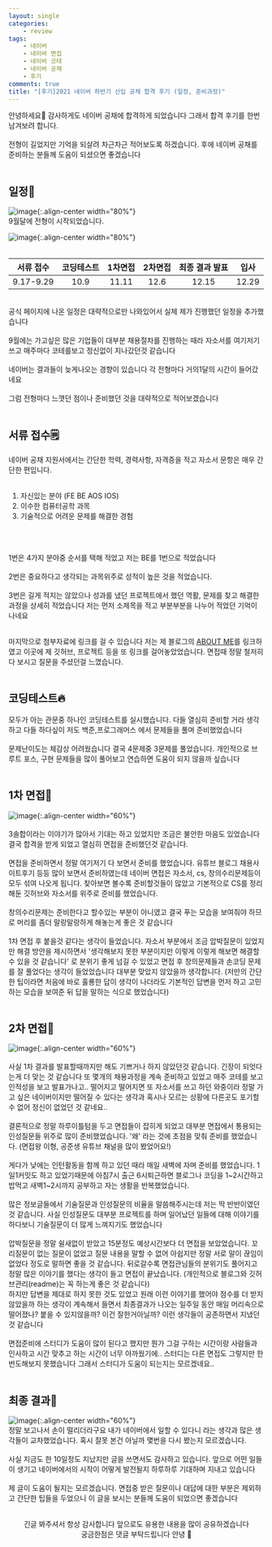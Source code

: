 ```yaml
---
layout: single
categories:
    - review
tags:
    - 네이버
    - 네이버 면접
    - 네이버 코테
    - 네이버 공채
    - 후기
comments: true
title: "[후기]2021 네이버 하반기 신입 공채 합격 후기 (일정, 준비과정)"
---
```


안녕하세요👋 감사하게도 네이버 공채에 합격하게 되었습니다 그래서 합격 후기를 한번 남겨보려 합니다.<br>
<br>
전형이 길었지만 기억을 되살려 차근차근 적어보도록 하겠습니다. 후에 네이버 공채를 준비하는 분들께 도움이 되셨으면 좋겠습니다<br>
<br>

## 일정📝
![image](/assets/images/1226_57/naver0.png){:.align-center width="80%"}<br>
9월달에 전형이 시작되었습니다.<br>

![image](/assets/images/1226_57/naver1.png){:.align-center width="80%"}<br>
<br>
<div align="center">
  <table>
    <thead>
      <tr>
      <th style="text-align: center">서류 접수</th>
      <th style="text-align: center">코딩테스트</th>
      <th style="text-align: center">1차면접</th>
      <th style="text-align: center">2차면접</th>
      <th style="text-align: center">최종 결과 발표</th>
      <th style="text-align: center">입사</th>
      </tr>
    </thead>
    <tbody>
      <tr>
      <td style="text-align: center">9.17-9.29</td>
      <td style="text-align: center">10.9</td>
      <td style="text-align: center">11.11</td>
      <td style="text-align: center">12.6</td>
      <td style="text-align: center">12.15</td>
      <td style="text-align: center">12.29</td>
      </tr>
    </tbody>
  </table>
</div>
<br>
공식 페이지에 나온 일정은 대략적으로만 나와있어서 실제 제가 진행했던 일정을 추가했습니다<br>
<br>
9월에는 가고싶은 많은 기업들이 대부분 채용절차를 진행하는 때라 자소서를 여기저기 쓰고 매주마다 코테를보고 정신없이 지나갔던것 같습니다<br>
<br>
네이버는 결과들이 늦게나오는 경향이 있습니다 각 전형마다 거의1달의 시간이 들어갔네요<br>
<br>
그럼 전형마다 느꼇던 점이나 준비했던 것을 대략적으로 적어보겠습니다<br>
<br>

## 서류 접수🗒

네이버 공채 지원서에서는 간단한 학력, 경력사항, 자격증을 적고 자소서 문항은 매우 간단한 편입니다.<br>
<br>

1. 자신있는 분야 (FE BE AOS IOS)
2. 이수한 컴퓨터공학 과목
3. 기술적으로 어려운 문제를 해결한 경험
<br>
<br>

1번은 4가지 분야중 순서를 택해 적었고 저는 BE를 1번으로 적었습니다<br>
<br>
2번은 중요하다고 생각되는 과목위주로 성적이 높은 것을 적었습니다.<br>
<br>
3번은 길게 적지는 않았으나 성과를 냈던 프로젝트에서 했던 역활, 문제를 찾고 해결한 과정을 상세히 적었습니다 저는 먼저 소제목을 적고 부분부분을 나누어 적었던 기억이 나네요<br>
<br>

마지막으로 첨부자료에 링크를 걸 수 있습니다 저는 제 블로그의 [ABOUT ME](https://stg0123.github.io/about/)를 링크하였고 이곳에 제 깃허브, 프로젝트 등을 또 링크를 걸어놓았었습니다. 면접때 정말 철저히 다 보시고 질문을 주셨던걸 느꼈습니다.<br>
<br>

## 코딩테스트🔥

모두가 아는 관문중 하나인 코딩테스트를 실시했습니다. 다들 열심히 준비할 거라 생각하고 다들 하다싶이 저도 백준,프로그래머스 에서 문제들을 풀며 준비했었습니다<br>
<br>
문제난이도는 체감상 어려웠습니다 결국 4문제중 3문제를 풀었습니다. 개인적으로 브루트 포스, 구현 문제들을 많이 풀어보고 연습하면 도움이 되지 않을까 싶습니다<br>
<br>

## 1차 면접👊

![image](/assets/images/1226_57/naver2.png){:.align-center width="60%"}<br>
<br>
3솔합이라는 이야기가 많아서 기대는 하고 있었지만 조금은 불안한 마음도 있었습니다 결국 합격을 받게 되었고 열심히 면접을 준비했던것 같습니다.<br>
<br>
면접을 준비하면서 정말 여기저기 다 보면서 준비를 했었습니다. 유튜브 블로그 채용사이트후기 등등 많이 보면서 준비하였는데 네이버 면접은 자소서, cs, 창의수리문제등이 모두 섞여 나오게 됩니다. 찾아보면 볼수록 준비할것들이 많았고 기본적으로 CS를 정리해둔 깃허브와 자소서를 위주로 준비를 했었습니다.<br>
<br>
창의수리문제는 준비한다고 할수있는 부분이 아니였고 결국 푸는 모습을 보여줘야 하므로 머리를 좀더 말랑말랑하게 해놓는게 좋은 것 같습니다<br>
<br>
1차 면접 후 붙을것 같다는 생각이 들었습니다. 자소서 부분에서 조금 압박질문이 있었지만 해결 방안을 제시하면서 '생각해보지 못한 부분이지만 이렇게 이렇게 해보면 해결할 수 있을 것 같습니다' 로 분위기 좋게 넘길 수 있었고 면접 후 창의문제들과 손코딩 문제를 잘 풀었다는 생각이 들었었습니다 대부분 맞았지 않았을까 생각합니다. (저만의 간단한 팁이라면 처음에 바로 훌룡한 답이 생각이 나더라도 기본적인 답변을 먼저 하고 고민하는 모습을 보여준 뒤 답을 말하는 식으로 했었습니다)<br>
<br>


## 2차 면접📔

![image](/assets/images/1226_57/naver3.png){:.align-center width="60%"}<br>
<br>
사실 1차 결과를 발표할때까지만 해도 기쁘거나 하지 않았던것 같습니다. 긴장이 되엇다는게 더 맞는 것 같습니다 또 몇개의 채용과정을 계속 준비하고 있었고 매주 코테를 보고 인적성을 보고 발표가나고.. 떨어지고 떨어지면 또 자소서를 쓰고 하던 와중이라 정말 가고 싶은 네이버이지만 떨어질 수 있다는 생각과 혹시나 모르는 상황에 다른곳도 포기할 수 없어 정신이 없었던 것 같네요..<br>
<br>
결론적으로 정말 하루이틀텀을 두고 면접들이 잡히게 되었고 대부분 면접에서 통용되는 인성질문들 위주로 많이 준비했었습니다. '왜' 라는 것에 초점을 맞춰 준비를 했었습니다. (면접왕 이형, 공준생 유튜브 채널을 많이 봤었어요!)<br>
<br>
게다가 낮에는 인턴활동을 함께 하고 있던 때라 매일 새벽에 자며 준비를 했었습니다. 1일1커밋도 하고 있었기때문에 아침7시 출근 6시퇴근하면 블로그나 코딩을 1~2시간하고 밥먹고 새벽1~2시까지 공부하고 자는 생활을 반복했었습니다. <br>
<br>
많은 정보글들에서 기술질문과 인성질문의 비율을 말씀해주시는데 저는 딱 반반이였던것 같습니다. 사실 인성질문도 대부분 프로젝트를 하며 일어났던 일들에 대해 이야기를 하다보니 기술질문이 더 많게 느껴지기도 했었습니다<br>
<br>
압박질문을 정말 쉴새없이 받았고 15분정도 예상시간보다 더 면접을 보았었습니다. 꼬리질문이 없는 질문이 없었고 질문 내용을 말할 수 없어 아쉽지만 정말 서로 말이 끊임이 없었다 정도로 말하면 좋을 것 같습니다. 뒤로갈수록 면접관님들의 분위기도 풀어지고 정말 많은 이야기를 했다는 생각이 들고 면접이 끝났습니다. (개인적으로 블로그와 깃허브관리(readme)는 꼭 하는게 좋은 것 같습니다)
<br>
하지만 답변을 제대로 하지 못한 것도 있었고 원래 이런 이야기를 했어야 점수를 더 받지 않았을까 하는 생각이 계속해서 들면서 최종결과가 나오는 일주일 동안 매일 머리속으로 떨어졌나? 붙을 수 있지않을까? 이건 잘한거아닐까? 이런 생각들이 공존하면서 지냈던것 같습니다<br>
<br>
면접준비에 스터디가 도움이 많이 된다고 했지만 뭔가 그걸 구하는 시간이랑 사람들과 인사하고 시간 맞추고 하는 시간이 너무 아까웠기에.. 스터디는 다른 면접도 그렇지만 한번도해보지 못했습니다 그래서 스터디가 도움이 되는지는 모르겠네요..<br>
<br>

## 최종 결과🏅

![image](/assets/images/1226_57/naver4.png){:.align-center width="60%"}<br>
정말 보고나서 손이 떨리더라구요 내가 네이버에서 일할 수 있다니 라는 생각과 많은 생각들이 교차했었습니다. 혹시 잘못 본건 아닐까 몇번을 다시 봤는지 모르겠습니다.<br>
<br>
사실 지금도 한 10일정도 지났지만 글을 쓰면서도 감사하고 있습니다. 앞으로 어떤 일들이 생기고 네이버에서의 시작이 어떻게 발전될지 하루하루 기대하며 지내고 있습니다<br>
<br>
제 글이 도움이 될지는 모르겠습니다. 면접중 받은 질문이나 대답에 대한 부분은 제외하고 간단한 팁들을 두었으니 이 글을 보시는 분들께 도움이 되었으면 좋겠습니다<br>
<br>

<center>긴글 봐주셔서 항상 감사합니다 앞으로도 유용한 내용을 많이 공유하겠습니다<br> 궁금한점은 댓글 부탁드립니다 안녕 👋</center>